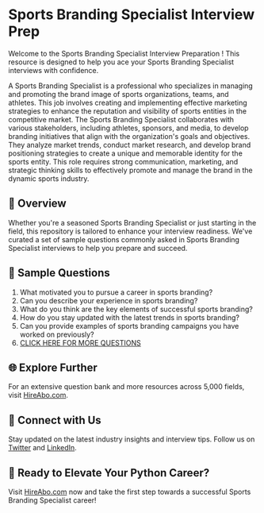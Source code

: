 # Sports Branding Specialist Interview Prep

Welcome to the Sports Branding Specialist Interview Preparation ! This resource is designed to help you ace your Sports Branding Specialist interviews with confidence.

A Sports Branding Specialist is a professional who specializes in managing and promoting the brand image of sports organizations, teams, and athletes. This job involves creating and implementing effective marketing strategies to enhance the reputation and visibility of sports entities in the competitive market. The Sports Branding Specialist collaborates with various stakeholders, including athletes, sponsors, and media, to develop branding initiatives that align with the organization's goals and objectives. They analyze market trends, conduct market research, and develop brand positioning strategies to create a unique and memorable identity for the sports entity. This role requires strong communication, marketing, and strategic thinking skills to effectively promote and manage the brand in the dynamic sports industry.

## 🚀 Overview

Whether you're a seasoned Sports Branding Specialist or just starting in the field, this repository is tailored to enhance your interview readiness. We've curated a set of sample questions commonly asked in Sports Branding Specialist interviews to help you prepare and succeed.

## 📝 Sample Questions

1. What motivated you to pursue a career in sports branding?
2. Can you describe your experience in sports branding?
3. What do you think are the key elements of successful sports branding?
4. How do you stay updated with the latest trends in sports branding?
5. Can you provide examples of sports branding campaigns you have worked on previously?
6. [CLICK HERE FOR MORE QUESTIONS](https://hireabo.com/job/15_2_24/Sports%20Branding%20Specialist)

## 🌐 Explore Further

For an extensive question bank and more resources across 5,000 fields, visit [HireAbo.com](https://www.hireabo.com).

## 📱 Connect with Us

Stay updated on the latest industry insights and interview tips. Follow us on [Twitter](https://twitter.com/hireabo) and [LinkedIn](https://www.linkedin.com/in/hire-abo-3609972a8/).

## 🚀 Ready to Elevate Your Python Career?

Visit [HireAbo.com](https://www.hireabo.com) now and take the first step towards a successful Sports Branding Specialist career!